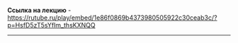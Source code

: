 **Ссылка на лекцию** - https://rutube.ru/play/embed/1e86f0869b4373980505922c30ceab3c/?p=HsfD5zT5sYfIm_thsKXNQQ

---
 


